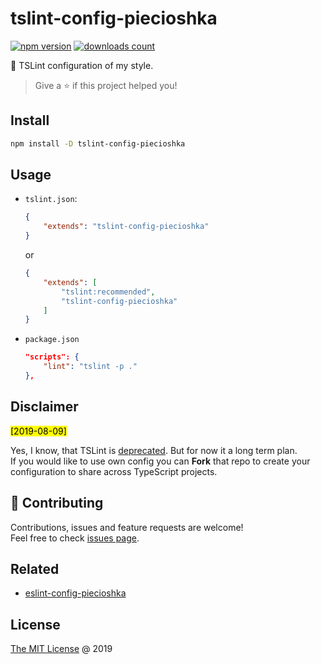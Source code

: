 # tslint-config-piecioshka

[![npm version](https://badge.fury.io/js/tslint-config-piecioshka.svg)](https://badge.fury.io/js/tslint-config-piecioshka)
[![downloads count](https://img.shields.io/npm/dt/tslint-config-piecioshka.svg)](https://www.npmjs.com/~piecioshka)

🔨 TSLint configuration of my style.

> Give a ⭐️ if this project helped you!

## Install

```bash
npm install -D tslint-config-piecioshka
```

## Usage

* `tslint.json`:

    ```json
    {
        "extends": "tslint-config-piecioshka"
    }
    ```

    or

    ```json
    {
        "extends": [
            "tslint:recommended",
            "tslint-config-piecioshka"
        ]
    }
    ```

* `package.json`

    ```json
    "scripts": {
        "lint": "tslint -p ."
    },
    ```

## Disclaimer

<mark>[2019-08-09]</mark>

Yes, I know, that TSLint is [deprecated]. But for now it a long term plan.<br/>
If you would like to use own config you can **Fork** that repo to create
your configuration to share across TypeScript projects.

## 🤝 Contributing

Contributions, issues and feature requests are welcome!<br />
Feel free to check [issues page](https://github.com/piecioshka/tslint-config-piecioshka/issues/).

## Related

* [eslint-config-piecioshka](https://github.com/piecioshka/eslint-config-piecioshka)

## License

[The MIT License](http://piecioshka.mit-license.org) @ 2019

[deprecated]: https://github.com/palantir/tslint/issues/4534
